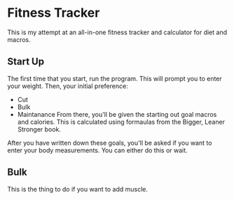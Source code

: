 # Fitness Tracker

This is my attempt at an all-in-one fitness tracker and calculator for diet and macros.

## Start Up

The first time that you start, run the program. This will prompt you to enter your weight. Then, your initial preference:

- Cut
- Bulk
- Maintanance
From there, you'll be given the starting out goal macros and calories. This is calculated using formaulas from the Bigger, Leaner Stronger book.

After you have written down these goals, you'll be asked if you want to enter your body measurements. You can either do this or wait.

## Bulk

This is the thing to do if you want to add muscle.
